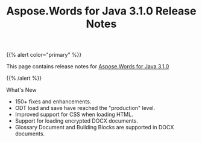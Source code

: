﻿---
title: Aspose.Words for Java 3.1.0 Release Notes
articleTitle: Aspose.Words for Java 3.1.0 Release Notes
linktitle: Aspose.Words for Java 3.1.0 Release Notes
description: "Aspose.Words for Java 3.1.0 Release Notes – the latest updates and fixes."
type: docs
weight: 60
url: /java/aspose-words-for-java-3-1-0-release-notes/
---

{{% alert color="primary" %}}

This page contains release notes for [Aspose.Words for Java 3.1.0](https://downloads.aspose.com/words/java/new-releases/aspose.words-for-java-3.1.0/)

{{% /alert %}}

What's New 

- 150+ fixes and enhancements. 
- ODT load and save have reached the "production" level. 
- Improved support for CSS when loading HTML. 
- Support for loading encrypted DOCX documents. 
- Glossary Document and Building Blocks are supported in DOCX documents. 
